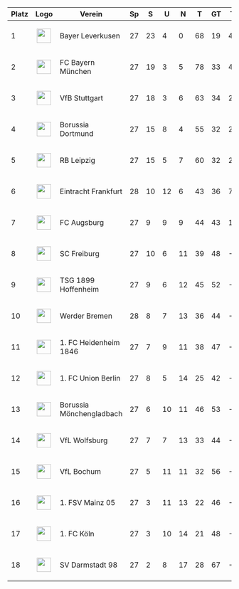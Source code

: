 |Platz|Logo|Verein|Sp|S|U|N|T|GT|TD|Pkte|Letzte 5|Spiel|
|-----|----|------|--|-|-|-|-|--|--|----|--------|-----|
|1|<p align="center"><img src="https://upload.wikimedia.org/wikipedia/de/thumb/f/f7/Bayer_Leverkusen_Logo.svg/1200px-Bayer_Leverkusen_Logo.svg.png" height="32"/></p>|Bayer Leverkusen|27|23|4|0|68|19|49|73|✅✅✅✅✅||
|2|<p align="center"><img src="https://i.imgur.com/jJEsJrj.png" height="32"/></p>|FC Bayern München|27|19|3|5|78|33|45|60|❌✅✅➖✅||
|3|<p align="center"><img src="https://i.imgur.com/v0tkpNx.png" height="32"/></p>|VfB Stuttgart|27|18|3|6|63|34|29|57|➖✅✅✅➖||
|4|<p align="center"><img src="https://upload.wikimedia.org/wikipedia/commons/thumb/6/67/Borussia_Dortmund_logo.svg/560px-Borussia_Dortmund_logo.svg.png" height="32"/></p>|Borussia Dortmund|27|15|8|4|55|32|23|53|✅✅✅✅❌||
|5|<p align="center"><img src="https://i.imgur.com/Rpwsjz1.png" height="32"/></p>|RB Leipzig|27|15|5|7|60|32|28|50|➖✅✅✅❌||
|6|<p align="center"><img src="https://i.imgur.com/X8NFkOb.png" height="32"/></p>|Eintracht Frankfurt|28|10|12|6|43|36|7|42|➖❌✅✅➖|1:1 (Werder Bremen)|
|7|<p align="center"><img src="https://i.imgur.com/sdE62e2.png" height="32"/></p>|FC Augsburg|27|9|9|9|44|43|1|36|➖✅✅✅✅||
|8|<p align="center"><img src="https://i.imgur.com/r3mvi0h.png" height="32"/></p>|SC Freiburg|27|10|6|11|39|48|-9|36|✅❌✅➖❌||
|9|<p align="center"><img src="https://i.imgur.com/gF0PfEl.png" height="32"/></p>|TSG 1899 Hoffenheim|27|9|6|12|45|52|-7|33|❌❌❌✅✅||
|10|<p align="center"><img src="https://upload.wikimedia.org/wikipedia/commons/thumb/b/be/SV-Werder-Bremen-Logo.svg/681px-SV-Werder-Bremen-Logo.svg.png" height="32"/></p>|Werder Bremen|28|8|7|13|36|44|-8|31|❌❌❌❌➖|1:1 (Eintracht Frankfurt)|
|11|<p align="center"><img src="https://upload.wikimedia.org/wikipedia/commons/thumb/9/9d/1._FC_Heidenheim_1846.svg/830px-1._FC_Heidenheim_1846.svg.png" height="32"/></p>|1. FC Heidenheim 1846|27|7|9|11|38|47|-9|30|➖➖❌❌➖||
|12|<p align="center"><img src="https://assets.dfb.de/uploads/000/018/232/small_union-Berlin.jpg" height="32"/></p>|1. FC Union Berlin|27|8|5|14|25|42|-17|29|➖✅❌❌➖||
|13|<p align="center"><img src="https://i.imgur.com/KSIk0Eu.png" height="32"/></p>|Borussia Mönchengladbach|27|6|10|11|46|53|-7|28|❌➖➖➖✅||
|14|<p align="center"><img src="https://i.imgur.com/ucqKV4B.png" height="32"/></p>|VfL Wolfsburg|27|7|7|13|33|44|-11|28|✅❌❌❌➖||
|15|<p align="center"><img src="https://i.imgur.com/5jy3Gfr.png" height="32"/></p>|VfL Bochum|27|5|11|11|32|56|-24|26|➖❌❌❌❌||
|16|<p align="center"><img src="https://upload.wikimedia.org/wikipedia/commons/thumb/9/9e/Logo_Mainz_05.svg/1200px-Logo_Mainz_05.svg.png" height="32"/></p>|1. FSV Mainz 05|27|3|11|13|22|46|-24|20|➖✅❌➖❌||
|17|<p align="center"><img src="https://upload.wikimedia.org/wikipedia/commons/thumb/0/01/1._FC_Koeln_Logo_2014%E2%80%93.svg/296px-1._FC_Koeln_Logo_2014%E2%80%93.svg.png" height="32"/></p>|1. FC Köln|27|3|10|14|21|48|-27|19|➖❌➖❌➖||
|18|<p align="center"><img src="https://upload.wikimedia.org/wikipedia/commons/e/e5/SV_Darmstadt_98_Logo.svg" height="32"/></p>|SV Darmstadt 98|27|2|8|17|28|67|-39|14|➖❌❌❌➖||
